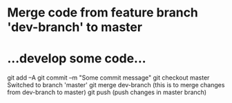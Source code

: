 # Merge code from feature branch 'dev-branch' to master
# ...develop some code...

 git add –A
 git commit –m "Some commit message"
 git checkout master
Switched to branch 'master'
 git merge dev-branch  (this is to merge changes from dev-branch to master)
git push (push changes in master branch)
